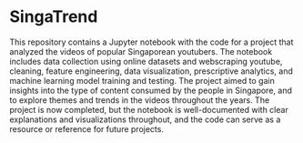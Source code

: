 # SingaTrend
This repository contains a Jupyter notebook with the code for a project that analyzed the videos of popular Singaporean youtubers. The notebook includes data collection using online datasets and webscraping youtube, cleaning, feature engineering, data visualization, prescriptive analytics, and machine learning model training and testing. The project aimed to gain insights into the type of content consumed by the people in Singapore, and to explore themes and trends in the videos throughout the years. The project is now completed, but the notebook is well-documented with  clear explanations and visualizations throughout, and the code can serve as a resource or reference for future projects.

